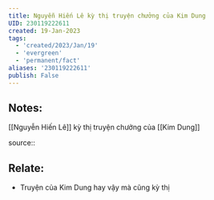 ```yaml
---
title: Nguyễn Hiến Lê kỳ thị truyện chưởng của Kim Dung
UID: 230119222611
created: 19-Jan-2023
tags:
  - 'created/2023/Jan/19'
  - 'evergreen'
  - 'permanent/fact'
aliases: '230119222611'
publish: False
---
```

## Notes:

[[Nguyễn Hiến Lê]] kỳ thị truyện chưởng của [[Kim Dung]]

source:: 

## Relate:
- Truyện của Kim Dung hay vậy mà cũng kỳ thị
